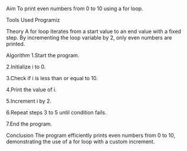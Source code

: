 Aim
To print even numbers from 0 to 10 using a for loop.

Tools Used
Programiz

Theory
A for loop iterates from a start value to an end value with a fixed step. By incrementing the loop variable by 2, only even numbers are printed.

Algorithm
1.Start the program.

2.Initialize i to 0.

3.Check if i is less than or equal to 10.

4.Print the value of i.

5.Increment i by 2.

6.Repeat steps 3 to 5 until condition fails.

7.End the program.

Conclusion
The program efficiently prints even numbers from 0 to 10, demonstrating the use of a for loop with a custom increment.
